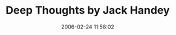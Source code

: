 ---
date: 2006-02-24 11:58:02
link:
  source: delicious
  source_url: https://del.icio.us/roytang
  text: Deep Thoughts by Jack Handey
  url: http://www.alexras.info/edeep.php?action=view_all
slug: deep-thoughts-by-jack-handey
source: delicious
tags:
- funny
- quotes
- broken-link
title: Deep Thoughts by Jack Handey
---